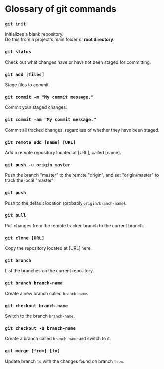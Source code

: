 # Glossary of git commands

### `git init`

Initializes a blank repository.  
Do this from a project's main folder or **root directory**.

### `git status`

Check out what changes have or have not been staged for committing.

### `git add [files]`

Stage files to commit.

### `git commit -m "My commit message."`

Commit your staged changes.

### `git commit -am "My commit message."`

Commit all tracked changes, regardless of whether they have been staged.

### `git remote add [name] [URL]`

Add a remote repository located at [URL], called [name].

### `git push -u origin master`

Push the branch "master" to the remote "origin", and set "origin/master" to 
track the local "master".

### `git push`

Push to the default location (probably `origin/branch-name`).

### `git pull`

Pull changes from the remote tracked branch to the current branch.

### `git clone [URL]`

Copy the repository located at [URL] here.

### `git branch`

List the branches on the current repository.

### `git branch branch-name`

Create a new branch called `branch-name`.

### `git checkout branch-name`

Switch to the branch `branch-name`.

### `git checkout -B branch-name`

Create a branch called `branch-name` and switch to it.

### `git merge [from] [to]`

Update branch `to` with the changes found on branch `from`.
